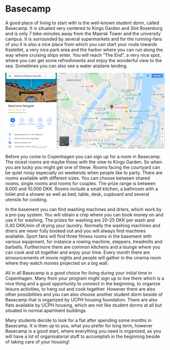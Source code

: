 # **Basecamp**

A good place of living to start with is the well-known student dorm, called Basecamp. It is situated very centered to Kings Garden and Slot Rosenborg and is only 7 bike-minutes away from the Maersk Tower and the university campus. It is surrounded by several supermarkets and for the running-fans of you it is also a nice place from which you can start your route towards Kastellet, a very nice park area and the harbor where you can run along the way where cruising ships enter. You will reach “The End”, a very nice spot, where you can get some refreshments and enjoy the wonderful view to the sea. Sometimes you can also see a water airplane landing. 

![Basecamp map](Figures/basecamp_map.png)

Before you come to Copenhagen you can sign up for a room in Basecamp. The nicest rooms are maybe those with the view to Kings Garden. So when you are lucky you might get one of these. Rooms facing the courtyard can be quiet noisy especially on weekends when people like to party. There are rooms available with different sizes. You can choose between shared rooms, single rooms and rooms for couples. The prize range is between 6.000 and 10.000 DKK. Rooms include a small kitchen, a bathroom with a toilet and a shower as well as bed, table, desk, cupboard and several utensils for cooking. 

In the basement you can find washing machines and driers, which work by a pre-pay system. You will obtain a chip where you can book money on and use it for washing. The prizes for washing are 20-25 DKK per wash and 0,40 DKK/min of drying your laundry. Normally the washing machines and driers are never fully booked out and you will always find machines available. 
Sport fans will find three fitness rooms in the basement with various equipment, for instance a rowing machine, steppers, treadmills and barbells.
Furthermore there are common kitchens and a lounge where you can cook and sit together and enjoy your time. Every month there are announcements of movie nights and people will gather in the cinema room where they watch movies projected on a big wall. 

All in all Basecamp is a good choice for living during your initial time in Copenhagen. Many from your program might sign up to live there which is a nice thing and a good opportunity to connect in the beginning, to organize leisure activities, to hang out and cook together. However there are also other possibilities and you can also choose another student dorm beside of Basecamp that is organized by UCPH housing foundation. There are also flats available by UCPH housing, which are not like student dorms at all but situated in normal apartment buildings.

Many students decide to look for a flat after spending some months in Basecamp. It is then up to you, what you prefer for long term, however Basecamp is a good start, where everything you need is organized, as you will have a lot of organisatorial stuff to accomplish in the beginning beside of taking care of your housing!
